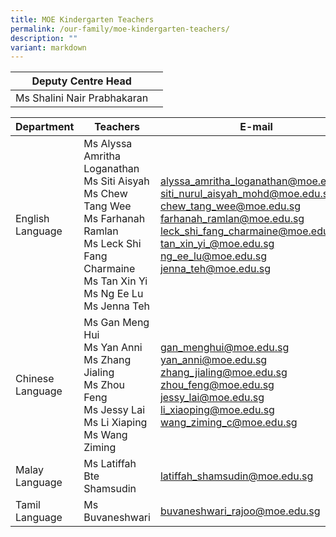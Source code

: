 ```yaml
---
title: MOE Kindergarten Teachers
permalink: /our-family/moe-kindergarten-teachers/
description: ""
variant: markdown
---
```

| Deputy Centre Head |  | 
| -------- | -------- | 
Ms Shalini Nair Prabhakaran|

		
| Department | Teachers | E-mail |
| -------- | -------- | -------- |
| English Language |Ms Alyssa Amritha Loganathan<br>Ms Siti Aisyah<br>Ms Chew Tang Wee<br>Ms Farhanah Ramlan<br>Ms Leck Shi Fang Charmaine<br>Ms Tan Xin Yi<br>Ms Ng Ee Lu<br>Ms Jenna Teh | alyssa_amritha_loganathan@moe.edu.sg<br>siti_nurul_aisyah_mohd@moe.edu.sg<br>chew_tang_wee@moe.edu.sg<br>farhanah_ramlan@moe.edu.sg<br>leck_shi_fang_charmaine@moe.edu.sg<br>tan_xin_yi_@moe.edu.sg<br>ng_ee_lu@moe.edu.sg<br>jenna_teh@moe.edu.sg
Chinese Language |  Ms Gan Meng Hui<br>Ms Yan Anni<br>Ms Zhang Jialing<br>Ms Zhou Feng<br>Ms Jessy Lai<br>Ms Li Xiaping<br>Ms Wang Ziming | gan_menghui@moe.edu.sg<br>yan_anni@moe.edu.sg<br>zhang_jialing@moe.edu.sg<br>zhou_feng@moe.edu.sg<br>jessy_lai@moe.edu.sg<br>li_xiaoping@moe.edu.sg<br>wang_ziming_c@moe.edu.sg
Malay Language | Ms Latiffah Bte Shamsudin<br> | latiffah_shamsudin@moe.edu.sg 
Tamil Language | Ms Buvaneshwari | buvaneshwari_rajoo@moe.edu.sg